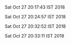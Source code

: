 Sat Oct 27 20:17:43 IST 2018

Sat Oct 27 20:24:57 IST 2018

Sat Oct 27 20:32:52 IST 2018

Sat Oct 27 20:33:11 IST 2018

